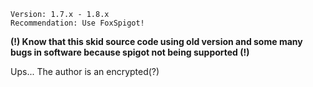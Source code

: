 ```
Version: 1.7.x - 1.8.x
Recommendation: Use FoxSpigot!
```
**(!) Know that this skid source code using old version and some many bugs in software because spigot not being supported (!)**

Ups... The author is an encrypted(?)
